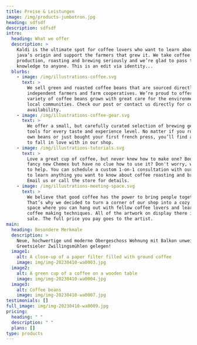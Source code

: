 ```yaml
---
title: Preise & Leistungen
image: /img/products-jumbotron.jpg
heading: sdfsdf
description: sdfsdf
intro:
  heading: What we offer
  description: >
    Kaldi is the ultimate spot for coffee lovers who want to learn about their
    java’s origin and support the farmers that grew it. We take coffee
    production, roasting and brewing seriously and we’re glad to pass that
    knowledge to anyone. This is an edit via identity...
  blurbs:
    - image: /img/illustrations-coffee.svg
      text: >
        We sell green and roasted coffee beans that are sourced directly from
        independent farmers and farm cooperatives. We’re proud to offer a
        variety of coffee beans grown with great care for the environment and
        local communities. Check our post or contact us directly for current
        availability.
    - image: /img/illustrations-coffee-gear.svg
      text: >
        We offer a small, but carefully curated selection of brewing gear and
        tools for every taste and experience level. No matter if you roast your
        own beans or just bought your first french press, you’ll find a gadget
        to fall in love with in our shop.
    - image: /img/illustrations-tutorials.svg
      text: >
        Love a great cup of coffee, but never knew how to make one? Bought a
        fancy new Chemex but have no clue how to use it? Don't worry, we’re here
        to help. You can schedule a custom 1-on-1 consultation with our baristas
        to learn anything you want to know about coffee roasting and brewing.
        Email us or call the store for details.
    - image: /img/illustrations-meeting-space.svg
      text: >
        We believe that good coffee has the power to bring people together.
        That’s why we decided to turn a corner of our shop into a cozy meeting
        space where you can hang out with fellow coffee lovers and learn about
        coffee making techniques. All of the artwork on display there is for
        sale. The full price you pay goes to the artist.
main:
  heading: Besondere Merkmale
  description: >
    Neue, hochwertige und moderne Obergeschoss Wohnung mit Balkon unweit der
    Greetsieler Zwillingsmühlen gelegen!
  image1:
    alt: A close-up of a paper filter filled with ground coffee
    image: img/img-20230410-wa0003.jpg
  image2:
    alt: A green cup of a coffee on a wooden table
    image: img/img-20230410-wa0004.jpg
  image3:
    alt: Coffee beans
    image: img/img-20230410-wa0007.jpg
testimonials: []
full_image: img/img-20230410-wa0009.jpg
pricing:
  heading: " "
  description: " "
  plans: []
type: products
---
```

